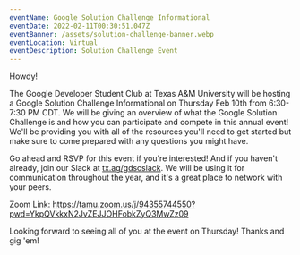 ```yaml
---
eventName: Google Solution Challenge Informational
eventDate: 2022-02-11T00:30:51.047Z
eventBanner: /assets/solution-challenge-banner.webp
eventLocation: Virtual
eventDescription: Solution Challenge Event
---
```


Howdy!

The Google Developer Student Club at Texas A&M University will be hosting a Google Solution Challenge Informational on Thursday Feb 10th from 6:30-7:30 PM CDT. We will be giving an overview of what the Google Solution Challenge is and how you can participate and compete in this annual event! We'll be providing you with all of the resources you'll need to get started but make sure to come prepared with any questions you might have.

Go ahead and RSVP for this event if you're interested! And if you haven't already, join our Slack at [tx.ag/gdscslack](https://tx.ag/gdscslack). We will be using it for communication throughout the year, and it's a great place to network with your peers.

Zoom Link: <https://tamu.zoom.us/j/94355744550?pwd=YkpQVkkxN2JvZEJJOHFobkZyQ3MwZz09>

Looking forward to seeing all of you at the event on Thursday! Thanks and gig 'em!
